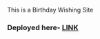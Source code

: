 <p>This is a Birthday Wishing Site</p>
<h3>Deployed here- <a href="tiny-tartufo-478703.netlify.app" target="_blank">LINK</a></h3>
